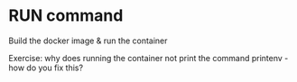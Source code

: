 # RUN command 

Build the docker image & run the container

Exercise: why does running the container not print the command printenv - how do you fix this?





